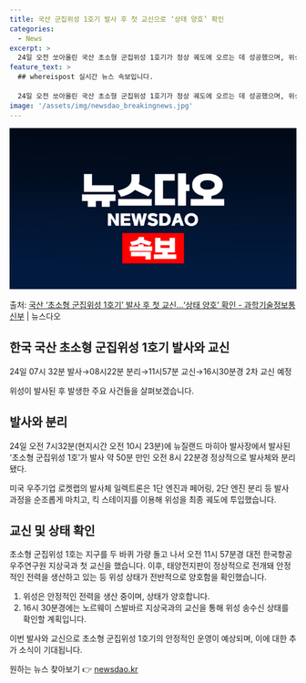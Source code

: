 ```yaml
---
title: 국산 군집위성 1호기 발사 후 첫 교신으로 ‘상태 양호’ 확인
categories:
  - News
excerpt: >
  24일 오전 쏘아올린 국산 초소형 군집위성 1호기가 정상 궤도에 오르는 데 성공했으며, 위성상태도 양호한 것…
feature_text: >
  ## whereispost 실시간 뉴스 속보입니다.

  24일 오전 쏘아올린 국산 초소형 군집위성 1호기가 정상 궤도에 오르는 데 성공했으며, 위성상태도 양호한 것…
image: '/assets/img/newsdao_breakingnews.jpg'
---
```


![뉴스다오 속보](/assets/img/newsdao_breakingnews.jpg)

<p>출처: <a href="https://newsdao.kr/3662" rel="dofollow">국산 ‘초소형 군집위성 1호기’ 발사 후 첫 교신…‘상태 양호’ 확인 - 과학기술정보통신부</a> | 뉴스다오</p>

<h2 data-ke-size="size26">한국 국산 초소형 군집위성 1호기 발사와 교신</h2>
<p data-ke-size="size16">24일 07시 32분 발사→08시22분 분리→11시57분 교신→16시30분경 2차 교신 예정</p>
위성이 발사된 후 발생한 주요 사건들을 살펴보겠습니다.

<h2 data-ke-size="size24">발사와 분리</h2>
<p data-ke-size="size16">24일 오전 7시32분(현지시간 오전 10시 23분)에 뉴질랜드 마히아 발사장에서 발사된 ‘초소형 군집위성 1호’가 발사 약 50분 만인 오전 8시 22분경 정상적으로 발사체와 분리됐다.</p>
미국 우주기업 로켓랩의 발사체 일렉트론은 1단 엔진과 페어링, 2단 엔진 분리 등 발사 과정을 순조롭게 마치고, 킥 스테이지를 이용해 위성을 최종 궤도에 투입했습니다.

<h2 data-ke-size="size24">교신 및 상태 확인</h2>
<p data-ke-size="size16">초소형 군집위성 1호는 지구를 두 바퀴 가량 돌고 나서 오전 11시 57분경 대전 한국항공우주연구원 지상국과 첫 교신을 했습니다. 이후, 태양전지판이 정상적으로 전개돼 안정적인 전력을 생산하고 있는 등 위성 상태가 전반적으로 양호함을 확인했습니다.</p>
<ol>
    <li>위성은 안정적인 전력을 생산 중이며, 상태가 양호합니다.</li>
    <li>16시 30분경에는 노르웨이 스발바르 지상국과의 교신을 통해 위성 송수신 상태를 확인할 계획입니다.</li>
</ol>

<p data-ke-size="size16">이번 발사와 교신으로 초소형 군집위성 1호기의 안정적인 운영이 예상되며, 이에 대한 추가 소식이 기대됩니다.</p>




 

원하는 뉴스 찾아보기 👉 <a href="https://newsdao.kr" rel="dofollow">newsdao.kr</a>


